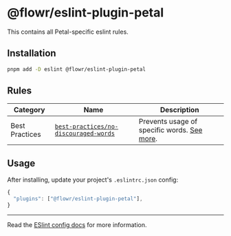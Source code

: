 # @flowr/eslint-plugin-petal

This contains all Petal-specific eslint rules.

## Installation

```sh
pnpm add -D eslint @flowr/eslint-plugin-petal
```

## Rules

| Category       | Name                                    | Description                                                                          |
| -------------- | --------------------------------------- | ------------------------------------------------------------------------------------ |
| Best Practices | [`best-practices/no-discouraged-words`] | Prevents usage of specific words. [See more][`best-practices/no-discouraged-words`]. |

[`best-practices/no-discouraged-words`]: https://github.com/pulseflow/petal/blob/main/configs/eslint-petal/src/rules/best-practices/no-discouraged-words.md

## Usage

After installing, update your project's `.eslintrc.json` config:

```js
{
  "plugins": ["@flowr/eslint-plugin-petal"],
}
```

---

Read the [ESlint config docs](http://eslint.org/docs/user-guide/configuring#extending-configuration-files) for more information.
